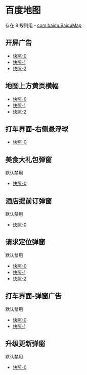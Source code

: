 # 百度地图

存在 8 规则组 - [com.baidu.BaiduMap](/src/apps/com.baidu.BaiduMap.ts)

## 开屏广告

- [快照-0](https://gkd-kit.songe.li/import/12924598)
- [快照-1](https://gkd-kit.songe.li/import/12909174)
- [快照-2](https://gkd-kit.songe.li/import/12909201)

## 地图上方黄页横幅

- [快照-0](https://gkd-kit.gitee.io/import/12642301)
- [快照-1](https://gkd-kit.gitee.io/import/12801465)
- [快照-2](https://gkd-kit.songe.li/import/12909281)

## 打车界面-右侧悬浮球

- [快照-0](https://gkd-kit.gitee.io/import/12642307)

## 美食大礼包弹窗

默认禁用

- [快照-0](https://gkd-kit.gitee.io/import/12642310)

## 酒店提前订弹窗

默认禁用

- [快照-0](https://gkd-kit.gitee.io/import/12642319)

## 请求定位弹窗

默认禁用

- [快照-0](https://gkd-kit.gitee.io/import/12660884)
- [快照-1](https://gkd-kit.gitee.io/import/12660883)
- [快照-2](https://gkd-kit.songe.li/import/12909299)

## 打车界面-弹窗广告

默认禁用

- [快照-0](https://gkd-kit.songe.li/import/12909300)
- [快照-1](https://gkd-kit.songe.li/import/12930699)

## 升级更新弹窗

默认禁用

- [快照-0](https://gkd-kit.songe.li/import/12909385)
